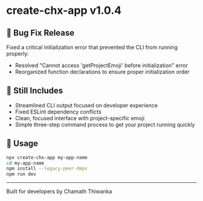 # create-chx-app v1.0.4

## 🐛 Bug Fix Release

Fixed a critical initialization error that prevented the CLI from running properly:

- Resolved "Cannot access 'getProjectEmoji' before initialization" error
- Reorganized function declarations to ensure proper initialization order

## 🚀 Still Includes

- Streamlined CLI output focused on developer experience
- Fixed ESLint dependency conflicts
- Clean, focused interface with project-specific emoji
- Simple three-step command process to get your project running quickly

## 📝 Usage

```bash
npx create-chx-app my-app-name
cd my-app-name
npm install --legacy-peer-deps
npm run dev
```

---

Built for developers by Chamath Thiwanka 